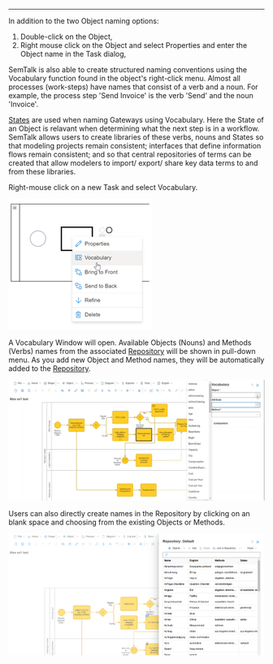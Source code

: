 
***
In addition to the two Object naming options:
1.  Double-click on the Object,
2.  Right mouse click on the Object and select Properties and enter the Object name in the Task dialog, 

SemTalk is also able to create structured naming conventions using the Vocabulary function found in the object's right-click menu. Almost all processes (work-steps) have names that consist of a verb and a noun. For example, the process step 'Send Invoice' is the verb 'Send' and the noun 'Invoice'. 

[States](https://github.com/SemTalkOnline/SemTalkOnline/wiki/State) are used when naming Gateways using Vocabulary. Here the State of an Object is relavant when determining what the next step is in a workflow. SemTalk allows users to create libraries of these verbs, nouns and States so that modeling projects remain consistent; interfaces that define information flows remain consistent; and so that central repositories of terms can be created that allow modelers to import/ export/ share key data terms to and from these libraries.

Right-mouse click on a new Task and select Vocabulary.

![alt text](images/Properties_Vocabulary.png)

A Vocabulary Window will open. Available Objects (Nouns) and Methods (Verbs) names from the associated [Repository](https://github.com/SemTalkOnline/SemTalkOnline/wiki/Repository) will be shown in pull-down menu. As you add new Object and Method names, they will be automatically added to the [Repository](https://github.com/SemTalkOnline/SemTalkOnline/wiki/Repository). 

![alt text](images/Vocabulary.png)

Users can also directly create names in the Repository by clicking on an blank space and choosing from the existing Objects or Methods.

![alt text](<images/Vocabulary repo.png>)

